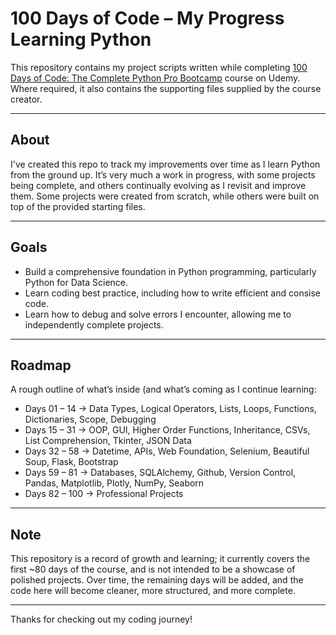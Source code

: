 # 100 Days of Code – My Progress Learning Python

This repository contains my project scripts written while completing [100 Days of Code: The Complete Python Pro Bootcamp](https://www.udemy.com/course/100-days-of-code/?couponCode=MT250915G4) course on Udemy. Where required, it also contains the supporting files supplied by the course creator.

---

## About
I've created this repo to track my improvements over time as I learn Python from the ground up. It’s very much a work in progress, with some projects being complete, and others continually evolving as I revisit and improve them. Some projects were created from scratch, while others were built on top of the provided starting files. 

---

## Goals
- Build a comprehensive foundation in Python programming, particularly Python for Data Science.
- Learn coding best practice, including how to write efficient and consise code.
- Learn how to debug and solve errors I encounter, allowing me to independently complete projects.

---

## Roadmap
A rough outline of what’s inside (and what’s coming as I continue learning:

- Days 01 – 14 → Data Types, Logical Operators, Lists, Loops, Functions, Dictionaries, Scope, Debugging
- Days 15 – 31 → OOP, GUI, Higher Order Functions, Inheritance, CSVs, List Comprehension, Tkinter, JSON Data  
- Days 32 – 58 → Datetime, APIs, Web Foundation, Selenium, Beautiful Soup, Flask, Bootstrap
- Days 59 – 81 → Databases, SQLAlchemy, Github, Version Control, Pandas, Matplotlib, Plotly, NumPy, Seaborn
- Days 82 – 100 → Professional Projects 



---

## Note
This repository is a record of growth and learning; it currently covers the first ~80 days of the course, and is not intended to be a showcase of polished projects. Over time, the remaining days will be added, and the code here will become cleaner, more structured, and more complete.

---

Thanks for checking out my coding journey!
